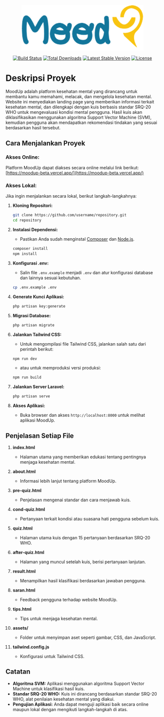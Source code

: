 <p align="center"><a href="https://laravel.com" target="_blank"><img src="public/assets/moodup-logo-color.png" width="400" alt="Laravel Logo"></a></p>

<p align="center">
<a href="https://github.com/laravel/framework/actions"><img src="https://github.com/laravel/framework/workflows/tests/badge.svg" alt="Build Status"></a>
<a href="https://packagist.org/packages/laravel/framework"><img src="https://img.shields.io/packagist/dt/laravel/framework" alt="Total Downloads"></a>
<a href="https://packagist.org/packages/laravel/framework"><img src="https://img.shields.io/packagist/v/laravel/framework" alt="Latest Stable Version"></a>
<a href="https://packagist.org/packages/laravel/framework"><img src="https://img.shields.io/packagist/l/laravel/framework" alt="License"></a>
</p>

# Deskripsi Proyek

MoodUp adalah platform kesehatan mental yang dirancang untuk membantu kamu memahami, melacak, dan mengelola kesehatan mental. Website ini menyediakan landing page yang memberikan informasi terkait kesehatan mental, dan dilengkapi dengan kuis berbasis standar SRQ-20 WHO untuk mengevaluasi kondisi mental pengguna. Hasil kuis akan diklasifikasikan menggunakan algoritma Support Vector Machine (SVM), kemudian pengguna akan mendapatkan rekomendasi tindakan yang sesuai berdasarkan hasil tersebut.

## Cara Menjalankan Proyek

### Akses Online:

Platform MoodUp dapat diakses secara online melalui link berikut:  
[https://moodup-beta.vercel.app/](https://moodup-beta.vercel.app/)

### Akses Lokal:

Jika ingin menjalankan secara lokal, berikut langkah-langkahnya:

1. **Kloning Repositori:**

    ```bash
    git clone https://github.com/username/repository.git
    cd repository
    ```

2. **Instalasi Dependensi:**

    - Pastikan Anda sudah menginstal [Composer](https://getcomposer.org/) dan [Node.js](https://nodejs.org/).

    ```bash
    composer install
    npm install
    ```

3. **Konfigurasi .env:**

    - Salin file `.env.example` menjadi `.env` dan atur konfigurasi database dan lainnya sesuai kebutuhan.

    ```bash
    cp .env.example .env
    ```

4. **Generate Kunci Aplikasi:**

    ```bash
    php artisan key:generate
    ```

5. **Migrasi Database:**

    ```bash
    php artisan migrate
    ```

6. **Jalankan Tailwind CSS:**

    - Untuk mengompilasi file Tailwind CSS, jalankan salah satu dari perintah berikut:

    ```bash
    npm run dev
    ```

    - atau untuk memproduksi versi produksi:

    ```bash
    npm run build
    ```

7. **Jalankan Server Laravel:**

    ```bash
    php artisan serve
    ```

8. **Akses Aplikasi:**
    - Buka browser dan akses `http://localhost:8000` untuk melihat aplikasi MoodUp.

## Penjelasan Setiap File

1. **index.html**

    - Halaman utama yang memberikan edukasi tentang pentingnya menjaga kesehatan mental.

2. **about.html**

    - Informasi lebih lanjut tentang platform MoodUp.

3. **pre-quiz.html**

    - Penjelasan mengenai standar dan cara menjawab kuis.

4. **cond-quiz.html**

    - Pertanyaan terkait kondisi atau suasana hati pengguna sebelum kuis.

5. **quiz.html**

    - Halaman utama kuis dengan 15 pertanyaan berdasarkan SRQ-20 WHO.

6. **after-quiz.html**

    - Halaman yang muncul setelah kuis, berisi pertanyaan lanjutan.

7. **result.html**

    - Menampilkan hasil klasifikasi berdasarkan jawaban pengguna.

8. **saran.html**

    - Feedback pengguna terhadap website MoodUp.

9. **tips.html**

    - Tips untuk menjaga kesehatan mental.

10. **assets/**

    - Folder untuk menyimpan aset seperti gambar, CSS, dan JavaScript.

11. **tailwind.config.js**
    - Konfigurasi untuk Tailwind CSS.

## Catatan

-   **Algoritma SVM:** Aplikasi menggunakan algoritma Support Vector Machine untuk klasifikasi hasil kuis.
-   **Standar SRQ-20 WHO:** Kuis ini dirancang berdasarkan standar SRQ-20 WHO, alat penilaian kesehatan mental yang diakui.
-   **Pengujian Aplikasi:** Anda dapat menguji aplikasi baik secara online maupun lokal dengan mengikuti langkah-langkah di atas.
